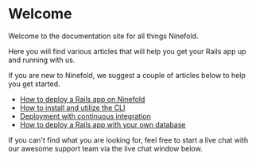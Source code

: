 # Welcome

Welcome to the documentation site for all things Ninefold.

Here you will find various articles that will help you get your Rails app up and running with us.

If you are new to Ninefold, we suggest a couple of articles below to help you get started.

*  [How to deploy a Rails app on Ninefold](getstarted/how_to_deploy_an_app.md)
*  [How to install and utilize the CLI](getstarted/how_to_install_and_utilize_the_cli.md)
*  [Deployment with continuous integration](apps/deployment_with_continuous_integration_ci.md)
*  [How to deploy a Rails app with your own database](apps/deploying_a_rails_app_with_your_own_database.md)



If you can't find what you are looking for, feel free to start a live chat with our awesome support team via the live chat window below.



